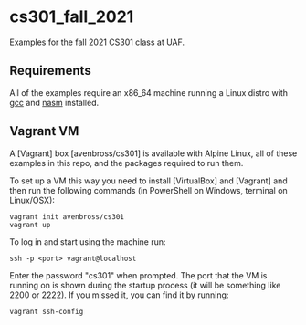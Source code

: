 # cs301_fall_2021

Examples for the fall 2021 CS301 class at UAF.

## Requirements

All of the examples require an x86_64 machine running a Linux distro with
[gcc](https://gcc.gnu.org) and [nasm](https://nasm.us) installed.

## Vagrant VM

A [Vagrant] box [avenbross/cs301] is available with Alpine Linux,
all of these examples in this repo, and the packages required
to run them.

To set up a VM this way you need to install
[VirtualBox] and [Vagrant] and then run the following commands (in PowerShell on Windows, terminal on Linux/OSX):

```console
vagrant init avenbross/cs301
vagrant up
```

To log in and start using the machine run:

```console
ssh -p <port> vagrant@localhost
```

Enter the password "cs301" when prompted. The port that the VM is running
on is shown during the startup process (it will be something like 2200 or 2222). If you missed it, you can find it by running:

```console
vagrant ssh-config
```
